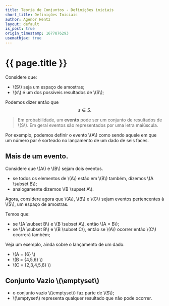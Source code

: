 ```yaml
---
title: Teoria de Conjuntos - Definições iniciais
short_title: Definições Iniciais 
author: Agenor Hentz
layout: default
is_post: true
origin_timestamp: 1677876293
usemathjax: true
---
```


# <a name="title">{{ page.title }}</a>

Considere que:
- \\(S\\) seja um espaço de amostras;
- \\(s\\) é um dos possíveis resultados de \\(S\\);

Podemos dizer então que $$ s \in S.$$

> Em probabilidade, um **evento** pode ser um conjunto de resultados de \\(S\\). Em geral eventos são representados por uma letra maiúscula.

Por exemplo, podemos definir o evento \\(A\\) como sendo aquele em que um número par é sorteado no lançamento de um dado de seis faces.

## Mais de um evento.

Considere que \\(A\\) e \\(B\\) sejam dois eventos.

- se todos os elementos de \\(A\\) estão em \\(B\\) também, dizemos \\(A \subset B\\);
- analogamente dizemos \\(B \supset A\\).

	
Agora, considere agora que \\(A\\), \\(B\\) e \\(C\\) sejam eventos pertencentes à \\(S\\), um espaço de amostras. 

Temos que:
- se \\(A \subset B\\) e \\(B \subset A\\), então \\(A = B\\);
- se \\(A \subset B\\) e \\(B \subset C\\), então se \\(A\\) ocorrer então \\(C\\) ocorrerá também;
			
Veja um exemplo, ainda sobre o lançamento de um dado:
- \\(A = \{6\} \\)
- \\(B = \{4,5,6\} \\)
- \\(C = \{2,3,4,5,6\} \\)
		

## Conjunto Vazio \\(\emptyset\\)	
- o conjunto vazio \\(\emptyset\\) faz parte de \\(S\\);
- \\(\emptyset\\) representa qualquer resultado que não pode ocorrer.

